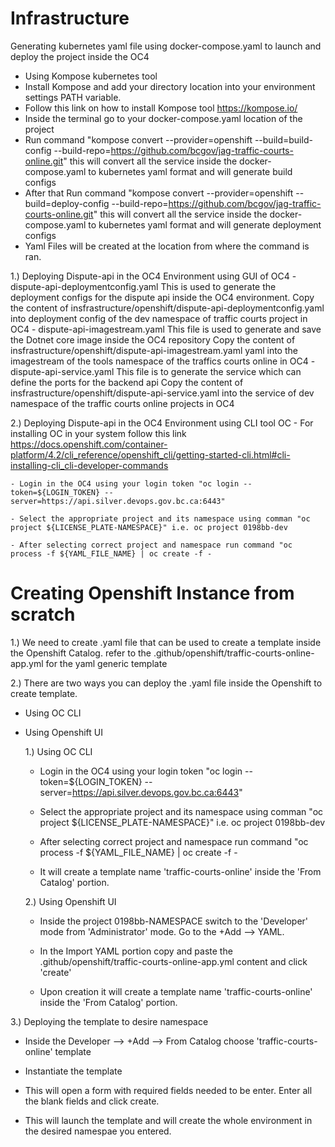 # Infrastructure
Generating kubernetes yaml file using docker-compose.yaml to launch and deploy the project inside the OC4
- Using Kompose kubernetes tool
 - Install Kompose and add your directory location into your environment  settings PATH variable.
 - Follow this link on how to install Kompose tool https://kompose.io/
 - Inside the terminal go to your docker-compose.yaml location of the project
 - Run command "kompose convert --provider=openshift --build=build-config --build-repo=https://github.com/bcgov/jag-traffic-courts-online.git" this will convert all the service inside the docker-compose.yaml to kubernetes yaml format and will generate build configs
 - After that Run command "kompose convert --provider=openshift --build=deploy-config --build-repo=https://github.com/bcgov/jag-traffic-courts-online.git" this will convert all the service inside the docker-compose.yaml to kubernetes yaml format and will generate deployment configs
 - Yaml Files will be created at the location from where the command is ran. 
 

1.) Deploying Dispute-api in the OC4 Environment using GUI of OC4
    - dispute-api-deploymentconfig.yaml
     This is used to generate the deployment configs for the dispute api inside the OC4 environment.
     Copy the content of insfrastructure/openshift/dispute-api-deploymentconfig.yaml into deployment config of the dev namespace of traffic courts project in OC4
    - dispute-api-imagestream.yaml
     This file is used to generate and save the Dotnet core image inside the OC4 repository
     Copy the content of insfrastructure/openshift/dispute-api-imagestream.yaml   yaml into the imagestream of the tools namespace of the traffics courts online in OC4
    -dispute-api-service.yaml
     This file is to generate the service which can define the ports for the backend api
     Copy the content of insfrastructure/openshift/dispute-api-service.yaml into the service of dev namespace of the traffic courts online projects in OC4

2.) Deploying Dispute-api in the OC4 Environment using CLI tool OC
    - For installing OC in your system follow this link https://docs.openshift.com/container-platform/4.2/cli_reference/openshift_cli/getting-started-cli.html#cli-installing-cli_cli-developer-commands

    - Login in the OC4 using your login token "oc login --token=${LOGIN_TOKEN} --server=https://api.silver.devops.gov.bc.ca:6443"

    - Select the appropriate project and its namespace using comman "oc project ${LICENSE_PLATE-NAMESPACE}" i.e. oc project 0198bb-dev

    - After selecting correct project and namespace run command "oc process -f ${YAML_FILE_NAME} | oc create -f -

# Creating Openshift Instance from scratch

1.) We need to create .yaml file that can be used to create a template inside the Openshift Catalog. refer to the .github/openshift/traffic-courts-online-app.yml for the yaml generic template 

2.) There are two ways you can deploy the .yaml file inside the Openshift to create template.
- Using OC CLI
- Using Openshift UI
    
    1.) Using OC CLI
    - Login in the OC4 using your login token "oc login --token=${LOGIN_TOKEN} --server=https://api.silver.devops.gov.bc.ca:6443"

    - Select the appropriate project and its namespace using comman "oc project ${LICENSE_PLATE-NAMESPACE}" i.e. oc project 0198bb-dev

    - After selecting correct project and namespace run command "oc process -f ${YAML_FILE_NAME} | oc create -f -

    -  It will create a template name 'traffic-courts-online' inside the 'From Catalog' portion.

    2.) Using Openshift UI
    - Inside the project 0198bb-NAMESPACE switch to the 'Developer' mode from 'Administrator' mode. Go to the +Add --> YAML. 

    - In the Import YAML portion copy and paste the .github/openshift/traffic-courts-online-app.yml content and click 'create'

    - Upon creation it will create a template name 'traffic-courts-online' inside the 'From Catalog' portion.

3.) Deploying the template to desire namespace

- Inside the Developer --> +Add --> From Catalog choose 'traffic-courts-online' template

- Instantiate the template 

- This will open a form with required fields needed to be enter. Enter all the blank fields and click create.

- This will launch the template and will create the whole environment in the desired namespae you entered.

